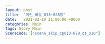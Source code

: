 ```yaml
---
layout: post
title:  "메인_회상_013~028장"
date:   2021-02-10 21:00:00 +0000
categories: Main
Tags: Story Main
SceneCode: ["scene_skip_cp013-028_q1_s10"]
---
```

